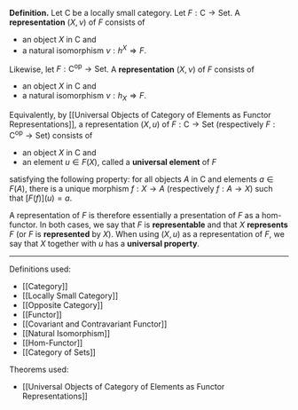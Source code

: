 **Definition.** Let $\mathsf{C}$ be a locally small category. Let $F:\mathsf{C}\to\mathsf{Set}$. A **representation** $(X,\nu)$ of $F$ consists of
- an object $X$ in $\mathsf{C}$ and
- a natural isomorphism $\nu:h^X\Rightarrow F$.

Likewise, let $F:\mathsf{C}^\text{op}\to\mathsf{Set}$. A **representation** $(X,\nu)$ of $F$ consists of
- an object $X$ in $\mathsf{C}$ and
- a natural isomorphism $\nu:h_{X}\Rightarrow F$.

Equivalently, by [[Universal Objects of Category of Elements as Functor Representations]], a representation $(X,u)$ of $F:\mathsf{C}\to \mathsf{Set}$ (respectively $F:\mathsf{C}^\text{op}\to \mathsf{Set}$) consists of
- an object $X$ in $\mathsf{C}$ and
- an element $u\in F(X)$, called a **universal element** of $F$

satisfying the following property: for all objects $A$ in $\mathsf{C}$ and elements $a\in F(A)$, there is a unique morphism $f:X\to A$ (respectively $f:A\to X$) such that $[F(f)](u)=a$.

A representation of $F$ is therefore essentially a presentation of $F$ as a hom-functor. In both cases, we say that $F$ is **representable** and that $X$ **represents** $F$ (or $F$ is **represented** by $X$). When using $(X,u)$ as a representation of $F$, we say that $X$ together with $u$ has a **universal property**.
***
Definitions used:
- [[Category]]
- [[Locally Small Category]]
- [[Opposite Category]]
- [[Functor]]
- [[Covariant and Contravariant Functor]]
- [[Natural Isomorphism]]
- [[Hom-Functor]]
- [[Category of Sets]]

Theorems used:
- [[Universal Objects of Category of Elements as Functor Representations]]